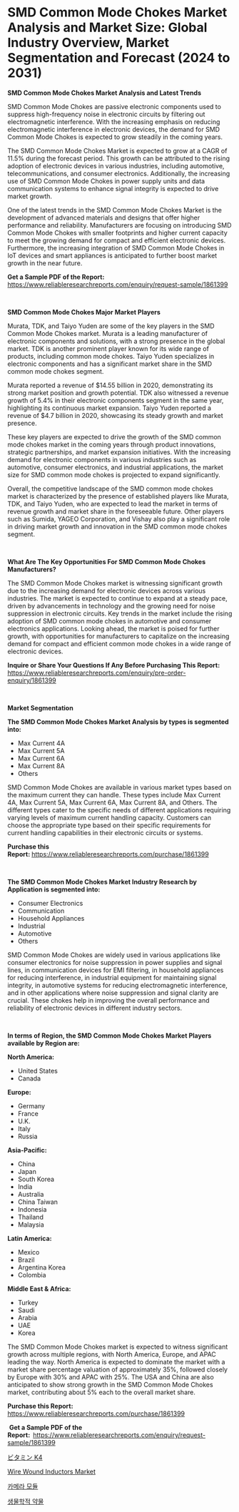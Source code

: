 <p><h1>SMD Common Mode Chokes Market Analysis and Market Size: Global Industry Overview, Market Segmentation and Forecast (2024 to 2031)</h1></p><p><strong>SMD Common Mode Chokes Market Analysis and Latest Trends</strong></p>
<p><p>SMD Common Mode Chokes are passive electronic components used to suppress high-frequency noise in electronic circuits by filtering out electromagnetic interference. With the increasing emphasis on reducing electromagnetic interference in electronic devices, the demand for SMD Common Mode Chokes is expected to grow steadily in the coming years.</p><p>The SMD Common Mode Chokes Market is expected to grow at a CAGR of 11.5% during the forecast period. This growth can be attributed to the rising adoption of electronic devices in various industries, including automotive, telecommunications, and consumer electronics. Additionally, the increasing use of SMD Common Mode Chokes in power supply units and data communication systems to enhance signal integrity is expected to drive market growth.</p><p>One of the latest trends in the SMD Common Mode Chokes Market is the development of advanced materials and designs that offer higher performance and reliability. Manufacturers are focusing on introducing SMD Common Mode Chokes with smaller footprints and higher current capacity to meet the growing demand for compact and efficient electronic devices. Furthermore, the increasing integration of SMD Common Mode Chokes in IoT devices and smart appliances is anticipated to further boost market growth in the near future.</p></p>
<p><strong>Get a Sample PDF of the Report:&nbsp;</strong> <a href="https://www.reliableresearchreports.com/enquiry/request-sample/1861399">https://www.reliableresearchreports.com/enquiry/request-sample/1861399</a></p>
<p>&nbsp;</p>
<p><strong>SMD Common Mode Chokes Major Market Players</strong></p>
<p><p>Murata, TDK, and Taiyo Yuden are some of the key players in the SMD Common Mode Chokes market. Murata is a leading manufacturer of electronic components and solutions, with a strong presence in the global market. TDK is another prominent player known for its wide range of products, including common mode chokes. Taiyo Yuden specializes in electronic components and has a significant market share in the SMD common mode chokes segment.</p><p>Murata reported a revenue of $14.55 billion in 2020, demonstrating its strong market position and growth potential. TDK also witnessed a revenue growth of 5.4% in their electronic components segment in the same year, highlighting its continuous market expansion. Taiyo Yuden reported a revenue of $4.7 billion in 2020, showcasing its steady growth and market presence.</p><p>These key players are expected to drive the growth of the SMD common mode chokes market in the coming years through product innovations, strategic partnerships, and market expansion initiatives. With the increasing demand for electronic components in various industries such as automotive, consumer electronics, and industrial applications, the market size for SMD common mode chokes is projected to expand significantly.</p><p>Overall, the competitive landscape of the SMD common mode chokes market is characterized by the presence of established players like Murata, TDK, and Taiyo Yuden, who are expected to lead the market in terms of revenue growth and market share in the foreseeable future. Other players such as Sumida, YAGEO Corporation, and Vishay also play a significant role in driving market growth and innovation in the SMD common mode chokes segment.</p></p>
<p>&nbsp;</p>
<p><strong>What Are The Key Opportunities For SMD Common Mode Chokes Manufacturers?</strong></p>
<p><p>The SMD Common Mode Chokes market is witnessing significant growth due to the increasing demand for electronic devices across various industries. The market is expected to continue to expand at a steady pace, driven by advancements in technology and the growing need for noise suppression in electronic circuits. Key trends in the market include the rising adoption of SMD common mode chokes in automotive and consumer electronics applications. Looking ahead, the market is poised for further growth, with opportunities for manufacturers to capitalize on the increasing demand for compact and efficient common mode chokes in a wide range of electronic devices.</p></p>
<p><strong>Inquire or Share Your Questions If Any Before Purchasing This Report:</strong> <a href="https://www.reliableresearchreports.com/enquiry/pre-order-enquiry/1861399">https://www.reliableresearchreports.com/enquiry/pre-order-enquiry/1861399</a></p>
<p>&nbsp;</p>
<p><strong>Market Segmentation</strong></p>
<p><strong>The SMD Common Mode Chokes Market Analysis by types is segmented into:</strong></p>
<p><ul><li>Max Current 4A</li><li>Max Current 5A</li><li>Max Current 6A</li><li>Max Current 8A</li><li>Others</li></ul></p>
<p><p>SMD Common Mode Chokes are available in various market types based on the maximum current they can handle. These types include Max Current 4A, Max Current 5A, Max Current 6A, Max Current 8A, and Others. The different types cater to the specific needs of different applications requiring varying levels of maximum current handling capacity. Customers can choose the appropriate type based on their specific requirements for current handling capabilities in their electronic circuits or systems.</p></p>
<p><strong>Purchase this Report:&nbsp;</strong><a href="https://www.reliableresearchreports.com/purchase/1861399">https://www.reliableresearchreports.com/purchase/1861399</a></p>
<p>&nbsp;</p>
<p><strong>The SMD Common Mode Chokes Market Industry Research by Application is segmented into:</strong></p>
<p><ul><li>Consumer Electronics</li><li>Communication</li><li>Household Appliances</li><li>Industrial</li><li>Automotive</li><li>Others</li></ul></p>
<p><p>SMD Common Mode Chokes are widely used in various applications like consumer electronics for noise suppression in power supplies and signal lines, in communication devices for EMI filtering, in household appliances for reducing interference, in industrial equipment for maintaining signal integrity, in automotive systems for reducing electromagnetic interference, and in other applications where noise suppression and signal clarity are crucial. These chokes help in improving the overall performance and reliability of electronic devices in different industry sectors.</p></p>
<p>&nbsp;</p>
<p><strong>In terms of Region, the SMD Common Mode Chokes Market Players available by Region are:</strong></p>
<p>
    <p> <strong> North America: </strong>
        <ul>
            <li>United States</li>
            <li>Canada</li>
        </ul>
        </p> 
    <p> <strong> Europe: </strong>
        <ul>
            <li>Germany</li>
            <li>France</li>
            <li>U.K.</li>
            <li>Italy</li>
            <li>Russia</li>
        </ul>
        </p> 
    <p> <strong> Asia-Pacific: </strong>
        <ul>
            <li>China</li>
            <li>Japan</li>
            <li>South Korea</li>
            <li>India</li>
            <li>Australia</li>
            <li>China Taiwan</li>
            <li>Indonesia</li>
            <li>Thailand</li>
            <li>Malaysia</li>
        </ul>
        </p> 
    <p> <strong> Latin America: </strong>
        <ul>
            <li>Mexico</li>
            <li>Brazil</li>
            <li>Argentina Korea</li>
            <li>Colombia</li>
        </ul>
        </p> 
    <p> <strong> Middle East & Africa: </strong>
        <ul>
            <li>Turkey</li>
            <li>Saudi</li>
            <li>Arabia</li>
            <li>UAE</li>
            <li>Korea</li>
        </ul>
    </p>
    </p>
<p><p>The SMD Common Mode Chokes market is expected to witness significant growth across multiple regions, with North America, Europe, and APAC leading the way. North America is expected to dominate the market with a market share percentage valuation of approximately 35%, followed closely by Europe with 30% and APAC with 25%. The USA and China are also anticipated to show strong growth in the SMD Common Mode Chokes market, contributing about 5% each to the overall market share.</p></p>
<p><strong>Purchase this Report: </strong><a href="https://www.reliableresearchreports.com/purchase/1861399">https://www.reliableresearchreports.com/purchase/1861399</a></p>
<p>&nbsp;<strong>Get a Sample PDF of the Report:&nbsp;&nbsp;</strong><a href="https://www.reliableresearchreports.com/enquiry/request-sample/1861399">https://www.reliableresearchreports.com/enquiry/request-sample/1861399</a></p>
<p><strong></strong></p>
<p><p><a href="https://github.com/ReyesKohler20231/Market-Research-Report-List-1/blob/main/791043911842.md">ビタミン K4</a></p><p><a href="https://github.com/Whitneyboyettebo9kiw7yr13/Market-Research-Report-List-1/blob/main/wire-wound-inductors-market.md">Wire Wound Inductors Market</a></p><p><a href="https://github.com/Elenrrera7685/Market-Research-Report-List-1/blob/main/831800411009.md">카메라 모듈</a></p><p><a href="https://github.com/sammyUltyylrich9067856/Market-Research-Report-List-1/blob/main/112426811010.md">생물학적 약물</a></p></p>